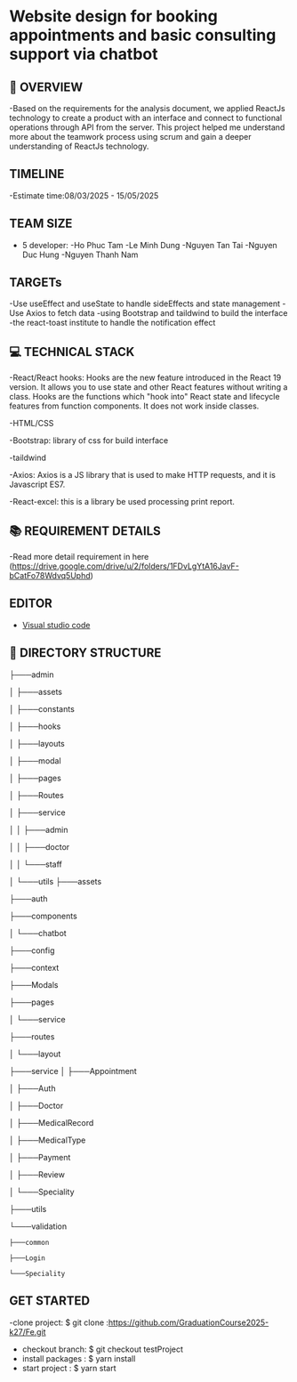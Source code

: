 # Website design for booking appointments and basic consulting support via chatbot

## 🚀 OVERVIEW
-Based on the requirements for the analysis document, we applied ReactJs technology to create a product with an interface and connect to functional operations through API from the server. This project helped me understand more about the teamwork process using scrum and gain a deeper understanding of ReactJs technology.

## TIMELINE

-Estimate time:08/03/2025 - 15/05/2025

## TEAM SIZE

- 5 developer:
-Ho Phuc Tam
-Le Minh Dung
-Nguyen Tan Tai
-Nguyen Duc Hung
-Nguyen Thanh Nam

## TARGETs

-Use useEffect and useState to handle sideEffects and state management
-Use Axios to fetch data
-using Bootstrap and taildwind to build the interface 
-the react-toast institute to handle the notification effect

## 💻 TECHNICAL STACK

-React/React hooks: Hooks are the new feature introduced in the React 19 version. It allows you to use state and other React features without writing a class. Hooks are the functions which "hook into" React state and lifecycle features from function components. It does not work inside classes.

-HTML/CSS

-Bootstrap: library of css for build interface

-taildwind

-Axios: Axios is a JS library that is used to make HTTP requests, and it is Javascript ES7. 

-React-excel: this is a library be used processing print report.


## 📚 REQUIREMENT DETAILS

-Read more detail requirement in here (https://drive.google.com/drive/u/2/folders/1FDvLgYtA16JavF-bCatFo78Wdvq5Uphd)

## EDITOR 

- [Visual studio code](https://code.visualstudio.com/)

## 📁 DIRECTORY STRUCTURE

├───admin

│   ├───assets

│   ├───constants

│   ├───hooks

│   ├───layouts

│   ├───modal

│   ├───pages

│   ├───Routes

│   ├───service

│   │   ├───admin

│   │   ├───doctor

│   │   └───staff

│   └───utils
├───assets

├───auth

├───components

│   └───chatbot

├───config

├───context

├───Modals

├───pages

│   └───service

├───routes

│   └───layout

├───service
│   ├───Appointment

│   ├───Auth

│   ├───Doctor

│   ├───MedicalRecord

│   ├───MedicalType

│   ├───Payment

│   ├───Review

│   └───Speciality

├───utils

└───validation

    ├───common

    ├───Login

    └───Speciality


## GET STARTED

-clone project:
  $ git clone :https://github.com/GraduationCourse2025-k27/Fe.git
- checkout branch:
  $ git checkout testProject
- install packages :
  $ yarn install
- start project :
  $ yarn start


